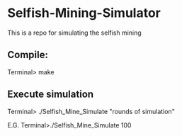 # Selfish-Mining-Simulator
This is a repo for simulating the selfish mining

## Compile:
Terminal> make

## Execute simulation
Terminal> ./Selfish_Mine_Simulate "rounds of simulation"
    
E.G. 
    Terminal>./Selfish_Mine_Simulate 100
